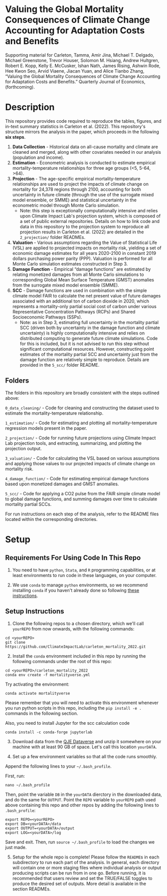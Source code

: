 # Valuing the Global Mortality Consequences of Climate Change Accounting for Adaptation Costs and Benefits

Supporting material for Carleton, Tamma, Amir Jina, Michael T. Delgado, Michael Greenstone, Trevor Houser, Solomon M. Hsiang, Andrew Hultgren, Robert E. Kopp, Kelly E. McCusker, Ishan Nath, James Rising, Ashwin Rode, Hee Kwon Seo, Arvid Viaene, Jiacan Yuan, and Alice Tianbo Zhang, “Valuing the Global Mortality Consequences of Climate Change Accounting for Adaptation Costs and Benefits.” Quarterly Journal of Economics, (forthcoming).

# Description

This repository provides code required to reproduce the tables, figures, and in-text summary statistics in Carleton et al. (2022). This repository's structure mirrors the analysis in the paper, which proceeds in the following **six steps**. 

1. **Data Collection** - Historical data on all-cause mortality and climate are cleaned and merged, along with other covariates needed in our analysis (population and income). 
2. **Estimation** - Econometric analysis is conducted to estimate empirical mortality-temperature relationships for three age groups (<5, 5-64, >64). 
3. **Projection** - The age-specific empirical mortality-temperature relationships are used to project the impacts of climate change on mortality for 24,378 regions through 2100, accounting for both uncertainty in future climate (through the use of the surrogate mixed model ensemble, or SMME) and statistical uncertainty in the econometric model through Monte Carlo simulation.  
    * Note: this step is exceptionally computationally intensive and relies upon Climate Impact Lab's projection system, which is composed of a set of public external repositories. Details on how to link code and data in this repository to the projection system to reproduce all projection results in Carleton et al. (2022) are detailed in the `2_projection/` folder READMEs. 
4. **Valuation** - Various assumptions regarding the Value of Statistical Life (VSL) are applied to projected impacts on mortality risk, yielding a set of economic damage estimates for all years 2020-2100 in constant 2019 dollars purchasing power parity (PPP). Valuation is performed for all Monte Carlo simulation estimates constructed in Step 3.
5. **Damage Function** - Empirical “damage functions” are estimated by relating monetized damages from all Monte Carlo simulations to corresponding Global Mean Surface Temperature (GMST) anomalies from the surrogate mixed model ensemble (SMME).
6. **SCC** - Damage functions are used in combination with the simple climate model FAIR to calculate the net present value of future damages associated with an additional ton of carbon dioxide in 2020, which represents a mortality-only partial social cost of carbon under various Representative Concentration Pathways (RCPs) and Shared Socioeconomic Pathways (SSPs).
    * Note: as in Step 3, estimating full uncertainty in the mortality partial SCC (driven both by uncertainty in the damage function and climate uncertainty) is highly computationally intensive and relies on distributed computing to generate future climate simulations. Code for this is included, but it is not advised to run this step without significant computational resources. However, constructing point estimates of the mortality partial SCC and uncertainty just from the damage function are relatively simple to reproduce. Details are provided in the `5_scc/` folder README. 

## Folders

The folders in this repository are broadly consistent with the steps outlined above:

`0_data_cleaning/` - Code for cleaning and constructing the dataset used to estimate the mortality-temperature relationship.

`1_estimation/` - Code for estimating and plotting all mortality-temperature regression models present in the paper.

`2_projection/` - Code for running future projections using Climate Impact Lab projection tools, and extracting, summarizing, and plotting the projection output.

`3_valuation/` - Code for calculating the VSL based on various assumptions and applying those values to our projected impacts of climate change on mortality risk.

`4_damage_function/` - Code for estimating empirical damage functions based upon monetized damages and GMST anomalies.

`5_scc/` - Code for applying a CO2 pulse from the FAIR simple climate model to global damage functions, and summing damages over time to calculate mortality partial SCCs.

For run instructions on each step of the analysis, refer to the README files located within the corresponding directories.

# Setup

## Requirements For Using Code In This Repo

1. You need to have `python`, `Stata`, and `R` programming capabilities, or at least environments to run code in these languages, on your computer. 

2. We use `conda` to manage `python` environments, so we recommend installing `conda` if you haven't already done so following [these instructions](https://docs.conda.io/projects/conda/en/latest/user-guide/install/macos.html). 

## Setup Instructions

1. Clone the following repos to a chosen directory, which we'll call `yourREPO` from now onwards, with the following commands: 
```
cd <yourREPO>
git clone https://github.com/ClimateImpactLab/carleton_mortality_2022.git
```

2. Install the `conda` environment included in this repo by running the following commands under the root of this repo:

```
cd <yourREPO>/carleton_mortality_2022
conda env create -f mortalityverse.yml
```

Try activating the environment:
```
conda activate mortalityverse
```
Please remember that you will need to activate this environment whenever you run python scripts in this repo, including the `pip install -e .` commands in the following section.

Also, you need to install Jupyter for the scc calculation code
```
conda install -c conda-forge jupyterlab
```

3. Download data from the [QJE Dataverse](https://dataverse.harvard.edu/dataverse/qje) and unzip it somewhere on your machine with at least 90 GB of space. Let's call this location `yourDATA`.

4. Set up a few environment variables so that all the code runs smoothly.

Append the following lines to your `~/.bash_profile`.

First, run:
```
nano ~/.bash_profile

```

Then, point the variable `DB` in the `yourDATA` dierctory in the downloaded data, and do the same for `OUTPUT`. Point the `REPO` variable to `yourREPO` path used above containing this repo and other repos by adding the following lines to `.bash_profile`:

```
export REPO=<yourREPO>
export DB=<yourDATA>/data
export OUTPUT=<yourDATA>/output
export LOG=<yourDATA>/log

```
Save and exit. 
Then, run `source ~/.bash_profile` to load the changes we just made.

5. Setup for the whole repo is complete! Please follow the `README`s in each subdirectory to run each part of the analysis. In general, each directory will contain one or more staging files where individual analysis or output producing scripts can be run from in one go. Before running, it is recommended that users review and set the TRUE/FALSE toggles to produce the desired set of outputs. More detail is available in the section READMEs. 
